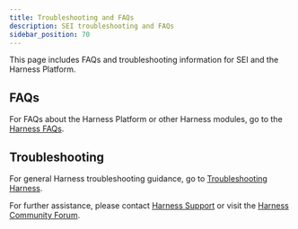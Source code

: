 ```yaml
---
title: Troubleshooting and FAQs
description: SEI troubleshooting and FAQs
sidebar_position: 70
---
```


This page includes FAQs and troubleshooting information for SEI and the Harness Platform.

## FAQs

For FAQs about the Harness Platform or other Harness modules, go to the [Harness FAQs](/docs/category/faqs).

## Troubleshooting

For general Harness troubleshooting guidance, go to [Troubleshooting Harness](/docs/troubleshooting/troubleshooting-nextgen).

For further assistance, please contact [Harness Support](mailto:support@harness.io) or visit the [Harness Community Forum](https://community.harness.io/).

